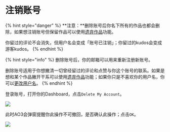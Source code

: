# 注销账号

{% hint style="danger" %}
**注意：**删除账号后你名下所有的作品也都会删除，如果想注销账号但保留作品可以使用[遗弃作品](../chuang-zuo-zhe-zhi-nan/fa-bu-bai-ke/yi-qi-zuo-pin-orphan-work.md)功能。

你留过的评论不会消失，但用户名会变成「账号已注销」；你留过的kudos会变成游客kudos。
{% endhint %}

{% hint style="info" %}
删除账号后，你的邮箱可以用来重新注册新账号。

删除账号适用于你想撇清一切曾经留过的评论和点赞与你这个账号的联系。如果是想和某个作品撇开干系可以使用[遗弃作品](../chuang-zuo-zhe-zhi-nan/fa-bu-bai-ke/yi-qi-zuo-pin-orphan-work.md)功能；如果你只是不喜欢你的用户名，你可以[更改用户名](geng-gai-yong-hu-ming-user-name.md)。
{% endhint %}

登录账号，打开你的Dashboard，点击`Delete My Account`。

![](../.gitbook/assets/MTXX\_MH20230317\_165310996.jpg)

此时AO3会弹窗提醒你此操作不可撤回，是否确认此操作；点击`OK`。

![](../.gitbook/assets/XUDTER}$SOWZMKNYP\`\)CE\_6.png)
